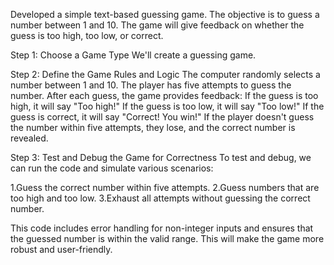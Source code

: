Developed a simple text-based guessing game. 
The objective is to guess a number between 1 and 10.
The game will give feedback on whether the guess is too high, too low, or correct.

Step 1: Choose a Game Type
We'll create a guessing game.


Step 2: Define the Game Rules and Logic
The computer randomly selects a number between 1 and 10.
The player has five attempts to guess the number.
After each guess, the game provides feedback:
If the guess is too high, it will say "Too high!"
If the guess is too low, it will say "Too low!"
If the guess is correct, it will say "Correct! You win!"
If the player doesn't guess the number within five attempts, they lose,
and the correct number is revealed.

Step 3: Test and Debug the Game for Correctness
To test and debug, we can run the code and simulate various scenarios:

1.Guess the correct number within five attempts.
2.Guess numbers that are too high and too low.
3.Exhaust all attempts without guessing the correct number.

This code includes error handling for non-integer inputs and ensures that the guessed number is within the valid range. 
This will make the game more robust and user-friendly.
